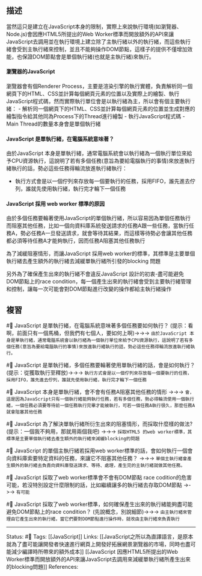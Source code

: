 


## 描述
當然這只是建立在JavaScript本身的限制，實際上來說執行環境(如瀏覽器、Node.js)會因應HTML5所提出的Web Worker標準而開放額外的API來讓JavaScript去調用並在執行環境上建立除了主執行緒以外的執行緒，而這些執行緒會受到主執行緒來控制，並且不能夠操作DOM節點，這樣子的提供不僅增加效能，也保證DOM節點會是單個執行緒(也就是主執行緒)來執行。

#### 瀏覽器的JavaScript 

瀏覽器會有個Renderer Process，主要是渲染引擎的執行實體，負責解析同一個網頁下的HTML、CSS並計算每個網頁元素的位置以及實際上的繪製、執行JavaScript程式碼，然而實際執行單位會是以執行緒為主，所以會有個主要執行緒：
	- 解析同一個網頁下的HTML、CSS並計算每個網頁元素的位置並生成對應的繪製指令給其他同為Process下的Thread進行繪製
	- 執行JavaScript程式碼
	- Main Thread的數量本身會是單個執行緒


#### JavaScript 是單執行緒，在電腦系統意味著？
由於JavaScript 本身是單執行緒，通常電腦系統會以執行緒為一個執行單位來給予CPU資源執行，這說明了若有多個任務(意旨為要給電腦執行的事情)來放進執行緒執行的話，勢必這些任務得輪流放進執行緒執行：
 - 執行方式會是以一個佇列來存放每一個要執行的任務，採用FIFO，誰先進去佇列，誰就先使用執行緒，執行完才輪下一個任務


#### JavaScript 採用 web worker 標準的原因

由於多個任務要輪著使用JavaScript的單個執行緒，所以容易因為單個任務執行而阻塞其他任務，比如一個向資料庫系統發送請求的任務A跟一些任務，當執行任務A，勢必任務A一旦發送請求，就會等待其結果，而這樣等待勢必會讓其他任務都必須等待任務A才能夠執行，因而任務A阻塞其他任務執行

為了減緩阻塞情形，而讓JavaScript 採用web worker的標準，其標準是主要單個執行緒去產生額外的執行緒去減緩單執行緒所引發的blocking 問題

另外為了確保產生出來的執行緒不會違反JavaScript 設計的初衷-盡可能避免DOM節點上的race condition，每一個產生出來的執行緒會受到主要執行緒管理和控制，讓每一次可能會對DOM節點進行改變的操作都給主執行緒操作


## 複習
#🧠 JavaScript 是單執行緒，在電腦系統意味著多個任務要如何執行？ (提示：看啊，前面只有一個馬桶，但我們有七個人，要如何上啊)->->-> `由於JavaScript 本身是單執行緒，通常電腦系統會以執行緒為一個執行單位來給予CPU資源執行，這說明了若有多個任務(意旨為要給電腦執行的事情)來放進執行緒執行的話，勢必這些任務得輪流放進執行緒執行。`
<!--SR:!2023-11-23,314,250-->

#🧠 JavaScript 是單執行緒，多個任務要輪著使用單執行緒的話，會是如何執行？(提示：從獲取執行至釋放)->->-> `執行方式會是以一個佇列來存放每一個要執行的任務，採用FIFO，誰先進去佇列，誰就先使用執行緒，執行完才輪下一個任務`
<!--SR:!2024-01-23,302,210-->


#🧠 JavaScript 本身是單執行緒，會不會有任務A阻塞其他任務的情形 ->->-> `會，這是因為JavaScript只有一個執行緒能夠執行任務，若有多個任務，勢必得輪流使用一個執行緒，一個任務必須要等待前一個任務執行完畢才能被執行，可若一個任務A執行很久，那麼任務A就會阻塞其他任務`
<!--SR:!2023-12-30,338,250-->


#🧠 JavaScript 為了解決單執行緒所衍生出來的阻塞情形，而採取什麼樣的做法? (提示：一個我不夠用，那就用兩個我吧) ->->-> `採取HTML5 的web worker標準，其標準是主要單個執行緒去產生額外的執行緒來減緩blocking的問題`
<!--SR:!2024-03-05,224,230-->

#🧠 JavaScript 的單個主執行緒若採用web worker標準的話，會如何執行一個會向資料庫索要特定資料的任務，來讓它不阻塞其他任務？ ->->-> `單個主執行緒會產生額外的執行緒去負責向資料庫發送請求、等待、處理，產生完的主執行緒就做其他任務。`
<!--SR:!2024-05-22,425,250-->

#🧠 JavaScript 採取了web worker標準會不會有DOM節點 race codition的危害可能，若沒特別設定什麼限制的話，比如繼續讓多的執行緒去存取DOM節點 ->->-> `有可能`
<!--SR:!2024-05-16,420,250-->


#🧠 JavaScript 採取了web worker標準，如何確保產生出來的執行緒能夠盡可能避免DOM節點上的race condition？ (先說概念，別說細節)->->-> `由主執行緒來管理由它產生出來的執行緒，當它們要對DOM節點進行操作時，就改由主執行緒來負責執行`
<!--SR:!2024-09-07,485,247-->


---
Status: #🌱 
Tags:
[[JavaScript]]
Links:
[[JavaScript之所以為直譯語言，是原本就為了盡可能讓開發者快速進行網頁上開發好拓展網景瀏覽器的市場，同時也盡可能減少編譯時所帶來的額外成本]]
[[JavaScript 因應HTML5所提出的Web Worker標準而開放額外的API來讓JavaScript去調用來減緩單執行緒所產生出來的blocking問題]]
References: